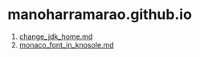 # manoharramarao.github.io

1. [change_jdk_home.md](change_jdk_home.md)
2. [monaco_font_in_knosole.md](monaco_font_in_knosole.md)

